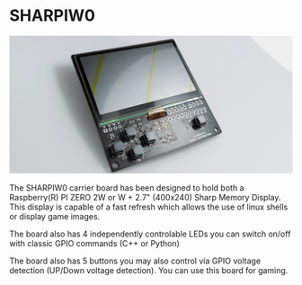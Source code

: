 # SHARPIW0

![Sharpiwo](https://github.com/ccadic/SHARPIW0/blob/main/20211214_233359.jpg)

The SHARPIW0 carrier board has been designed to hold both a Raspberry(R) PI ZERO 2W or W + 2.7"  (400x240) Sharp Memory Display. 
This display is capable of a fast refresh which allows the use of linux shells or display game images. 

The board also has 4 independently controlable LEDs you can switch on/off with classic GPIO commands (C++ or Python) 

The board also has 5 buttons you may also control via GPIO voltage detection (UP/Down voltage detection).  You can use this board for gaming.


